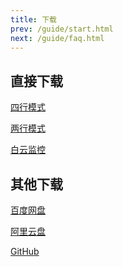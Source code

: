```yaml
---
title: 下载
prev: /guide/start.html
next: /guide/faq.html
---
```


## 直接下载

<a href="/LiyuTargetMon/targetmon/【鲤鱼监控】v1.3.9（四行模式）.jx3dat" download="【鲤鱼监控】v1.3.9（四行模式）.jx3dat">四行模式</a>

<a href="/LiyuTargetMon/targetmon/【鲤鱼监控】v1.3.9（两行模式）.jx3dat" download="【鲤鱼监控】v1.3.9（两行模式）.jx3dat">两行模式</a>

<a href="/LiyuTargetMon/targetmon/【鲤鱼监控】v1.3.9（白云监控）.jx3dat" download="【鲤鱼监控】v1.3.9（白云监控）.jx3dat">白云监控</a>

## 其他下载

[百度网盘](https://pan.baidu.com/s/104sxppnft5gB4f9PivKLLA?pwd=e4rz)

[阿里云盘](https://www.aliyundrive.com/s/v46QasKM5Ct)

[GitHub](https://github.com/dunhuixiao/LiyuTargetMon/releases)

